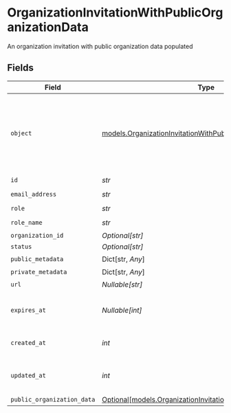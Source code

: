 # OrganizationInvitationWithPublicOrganizationData

An organization invitation with public organization data populated


## Fields

| Field                                                                                                                                | Type                                                                                                                                 | Required                                                                                                                             | Description                                                                                                                          |
| ------------------------------------------------------------------------------------------------------------------------------------ | ------------------------------------------------------------------------------------------------------------------------------------ | ------------------------------------------------------------------------------------------------------------------------------------ | ------------------------------------------------------------------------------------------------------------------------------------ |
| `object`                                                                                                                             | [models.OrganizationInvitationWithPublicOrganizationDataObject](../models/organizationinvitationwithpublicorganizationdataobject.md) | :heavy_check_mark:                                                                                                                   | String representing the object's type. Objects of the same type share the same value.<br/>                                           |
| `id`                                                                                                                                 | *str*                                                                                                                                | :heavy_check_mark:                                                                                                                   | N/A                                                                                                                                  |
| `email_address`                                                                                                                      | *str*                                                                                                                                | :heavy_check_mark:                                                                                                                   | N/A                                                                                                                                  |
| `role`                                                                                                                               | *str*                                                                                                                                | :heavy_check_mark:                                                                                                                   | N/A                                                                                                                                  |
| `role_name`                                                                                                                          | *str*                                                                                                                                | :heavy_check_mark:                                                                                                                   | N/A                                                                                                                                  |
| `organization_id`                                                                                                                    | *Optional[str]*                                                                                                                      | :heavy_minus_sign:                                                                                                                   | N/A                                                                                                                                  |
| `status`                                                                                                                             | *Optional[str]*                                                                                                                      | :heavy_minus_sign:                                                                                                                   | N/A                                                                                                                                  |
| `public_metadata`                                                                                                                    | Dict[str, *Any*]                                                                                                                     | :heavy_check_mark:                                                                                                                   | N/A                                                                                                                                  |
| `private_metadata`                                                                                                                   | Dict[str, *Any*]                                                                                                                     | :heavy_minus_sign:                                                                                                                   | N/A                                                                                                                                  |
| `url`                                                                                                                                | *Nullable[str]*                                                                                                                      | :heavy_check_mark:                                                                                                                   | N/A                                                                                                                                  |
| `expires_at`                                                                                                                         | *Nullable[int]*                                                                                                                      | :heavy_check_mark:                                                                                                                   | Unix timestamp of expiration.                                                                                                        |
| `created_at`                                                                                                                         | *int*                                                                                                                                | :heavy_check_mark:                                                                                                                   | Unix timestamp of creation.                                                                                                          |
| `updated_at`                                                                                                                         | *int*                                                                                                                                | :heavy_check_mark:                                                                                                                   | Unix timestamp of last update.                                                                                                       |
| `public_organization_data`                                                                                                           | [Optional[models.OrganizationInvitationPublicOrganizationData]](../models/organizationinvitationpublicorganizationdata.md)           | :heavy_minus_sign:                                                                                                                   | N/A                                                                                                                                  |